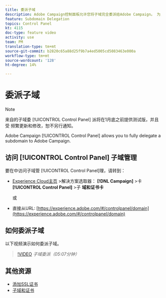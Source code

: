 ```yaml
---
title: 委派子域
description: Adobe Campaign控制面板允许您将子域完全委派给Adobe Campaign。 为此，请执行以下步骤：
feature: Subdomain Delegation
topics: Control Panel
kt: 4115
doc-type: feature video
activity: use
team: PM
translation-type: tm+mt
source-git-commit: b2820c65a88d25f9b7a4ed5005cd5083463e000a
workflow-type: tm+mt
source-wordcount: '128'
ht-degree: 14%

---
```



# 委派子域

>[!NOTE]
> 来自的子域委 [!UICONTROL Control Panel] 派将在1月底之前提供测试版，并且受
> 频繁更新和修改，恕不另行通知。

Adobe Campaign [!UICONTROL Control Panel] allows you to fully delegate a subdomain to Adobe Campaign.

## 访问 [!UICONTROL Control Panel] 子域管理

要在中访问子域管 [!UICONTROL Control Panel]理，请转到：

* [Experience Cloud主页](https://experience.adobe.com/#/home) >解决方案选取器： **[!DNL Campaign]** >卡 **[!UICONTROL Control Panel]** >子 **域和证书卡**

   或
* 直接从URL: [https://experience.adobe.com/#/controlpanel/domain](https://experience.adobe.com/#/controlpanel/domain)

## 如何委派子域

以下视频演示如何委派子域。

>[!VIDEO](https://video.tv.adobe.com/v/31390?quality=12)
*子域委派（05:07分钟）*

## 其他资源

* [添加SSL证书](/help/acc/monitoring-campaign-classic/control-panel/adding-ssl-certificates.md)
* [子域和证书](https://docs.adobe.com/content/help/zh-Hans/control-panel/using/subdomains-and-certificates/renewing-subdomain-certificate.html)
